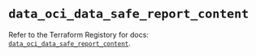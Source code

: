 # `data_oci_data_safe_report_content`

Refer to the Terraform Registory for docs: [`data_oci_data_safe_report_content`](https://registry.terraform.io/providers/oracle/oci/6.18.0/docs/data-sources/data_safe_report_content).
